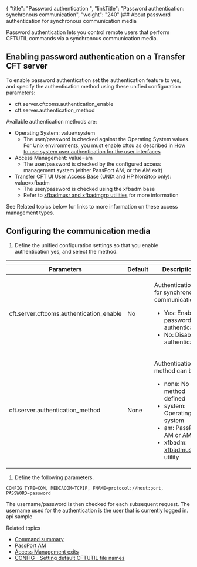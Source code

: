 {
    "title": "Password authentication ",
    "linkTitle": "Password authentication: synchronous communication",
    "weight": "240"
}## About password authentication for synchronous communication media

Password authentication lets you control remote users that perform CFTUTIL commands via a synchronous communication media.

<span id="kanchor25"></span>

## Enabling password authentication on a Transfer CFT server

To enable password authentication set the authentication feature to yes, and specify the authentication method using these unified configuration parameters:

-   cft.server.cftcoms.authentication\_enable
-   cft.server.authentication\_method

Available authentication methods are:

-   Operating System: value=system
    -   The user/password is checked against the Operating System values. For Unix environments, you must enable <span class="code">cftsu </span>as described in <a href="#Enable2" class="MCXref xref">How to use system user authentication for the user interfaces</a>
-   Access Management: value=am
    -   The user/password is checked by the configured access management system (either PassPort AM, or the AM exit)
-   Transfer CFT UI User Access Base (UNIX and HP NonStop only): value=xfbadm
    -   The user/password is checked using the xfbadm base
    -   Refer to [xfbadmusr and xfbadmgrp utilities](../../../cft_intro_install/unix_install_start_here/run_first_time_ux/use_cft_utilities) for more information

See Related topics below for links to more information on these access management types.

## Configuring the communication media

1.  Define the unified configuration settings so that you enable authentication yes, and select the method.

<table>
   <th>
      <tr>
<th>Parameters         </th>
<th>Default         </th>
<th>Description         </th>
      </tr>
   </thead>
   <tbody>
      <tr>
         <td>cft.server.cftcoms.authentication_enable         </td>
         <td>No         </td>
         <td><p>Authentication for synchronous communication:</p>
<ul>
<li>Yes: Enable password authentication</li>
<li>No: Disable authentication</li>
</ul>         </td>
      </tr>
      <tr>
         <td>cft.server.authentication_method         </td>
         <td>None         </td>
         <td><p>Authentication method can be:</p>
<ul>
<li>none: No method defined</li>
<li>system: Operating system</li>
<li>am: PassPort AM or AM exit</li>
<li>xfbadm: <a href="../../../cft_intro_install/unix_install_start_here/run_first_time_ux/use_cft_utilities#xfbadmusr1">xfbadmusr</a> utility</li>
</ul>         </td>
      </tr>
   </tbody>
</table>

1.  Define the following parameters.

<!-- -->


    CONFIG TYPE=COM, MEDIACOM=TCPIP, FNAME=protocol://host:port, PASSWORD=password

The username/password is then checked for each subsequent request. The username used for the authentication is the user that is currently logged in. api sample

Related topics

-   [Command summary](../../command_summary)
-   [PassPort AM](../../../internal_a_m_start_here/about_passport_am)
-   [Access Management exits](../../../internal_a_m_start_here/am_exits)
-   [CONFIG - Setting default CFTUTIL file names](../redefining_cftutil_data_media)
